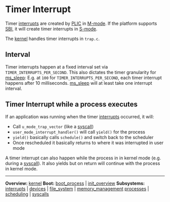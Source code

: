 # Timer Interrupt


Timer [interrupts](interrupts.md) are created by [PLIC](../../riscv/PLIC.md) in [M-mode](../../riscv/M-mode.md). If the platform supports [SBI](../../riscv/SBI.md), it will create timer interrupts in [S-mode](../../riscv/S-mode.md). 

The [kernel](kernel.md) handles timer interrupts in `trap.c`.


## Interval

Timer interrupts happen at a fixed interval set via `TIMER_INTERRUPTS_PER_SECOND`. This also dictates the timer granularity for [ms_sleep](syscalls/ms_sleep.md): E.g. at `100` for `TIMER_INTERRUPTS_PER_SECOND`, each timer interrupt happens after 10 milliseconds.
[ms_sleep](syscalls/ms_sleep.md) will at least take one interrupt interval.


## Timer Interrupt while a process executes

If an application was running when the timer [interrupts](interrupts.md) occurred, it will:
- Call `u_mode_trap_vector` (like a [syscall](syscalls/syscalls.md))
- `user_mode_interrupt_handler()` will call `yield()` for the process
- `yield()` basically calls `schedule()` and switch back to the scheduler
- Once rescheduled it basically returns to where it was interrupted in user mode

A timer interrupt can also happen while the process in in kernel mode (e.g. during a [syscall](syscalls/syscalls.md)). It also yields but on return will continue with the process in kernel mode.


---
**Overview:** [kernel](../kernel.md)
**Boot:**
[boot_process](../overview/boot_process.md) | [init_overview](../overview/init_overview.md)
**Subsystems:**
[interrupts](interrupts.md) | [devices](../devices/devices.md) | [file_system](../file_system/file_system.md) | [memory_management](../mm/memory_management.md)
[processes](../processes/processes.md) | [scheduling](../processes/scheduling.md) | [syscalls](../syscalls/syscalls.md)
